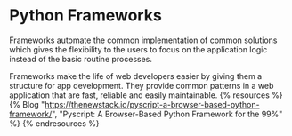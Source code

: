 # Python Frameworks

Frameworks automate the common implementation of common solutions which gives the flexibility to the users to focus on the application logic instead of the basic routine processes.

Frameworks make the life of web developers easier by giving them a structure for app development. They provide common patterns in a web application that are fast, reliable and easily maintainable.
{% resources %}
  {% Blog "https://thenewstack.io/pyscript-a-browser-based-python-framework/", "Pyscript: A Browser-Based Python Framework for the 99%" %}
{% endresources %}
